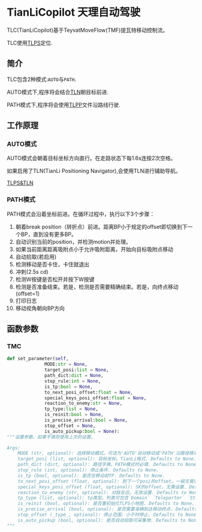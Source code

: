 # TianLiCopilot 天理自动驾驶


TLC(TianLiCopilot)基于TeyvatMoveFlow(TMF)提瓦特移动控制流。

TLC使用[TLPS](TianLiPositioningSystem)定位.

## 简介

TLC包含2种模式:`AUTO`与`PATH`.

AUTO模式下,程序将会结合[TLN](TianLiPositioningSystem)朝目标前进.

PATH模式下,程序将会使用[TLPP](TianLiPositioningPath.md)文件沿路线行驶.

## 工作原理


### AUTO模式


AUTO模式会朝着目标坐标方向直行。在走路状态下每1.6s连按2次空格。

如果启用了TLN(TianLi Positioning Navigator),会使用TLN进行辅助导航。

[TLPS&TLN](TianLiPositioningSystem.md)

### PATH模式


PATH模式会沿着坐标前进。在循环过程中，执行以下3个步骤：

1. 朝着break position（转折点）前进。距离BP小于规定的offset即切换到下一个BP，直到没有更多BP。
2. 自动识别当前的position，并检测motion并处理。
3. 如果当前距离距离吸附点小于允许吸附距离，开始向目标吸附点移动
4. 自动拾取(若启用)
5. 检测移动是否卡住，卡住就退出
6. 冲刺(2.5s cd)
7. 检测W按键是否松开并按下W按键
8. 检测是否准备结束。若是，检测是否需要精确结束。若是，向终点移动(offset=1)
9. 打印日志
10. 移动视角朝向BP方向

## 函数参数
### TMC
```python
def set_parameter(self,
              MODE:str = None,
              target_posi:list = None,
              path_dict:dict = None,
              stop_rule:int = None,
              is_tp:bool = None,
              to_next_posi_offset:float = None,
              special_keys_posi_offset:float = None,
              reaction_to_enemy:str = None,
              tp_type:list = None,
              is_reinit:bool = None,
              is_precise_arrival:bool = None,
              stop_offset = None,
              is_auto_pickup:bool = None):
"""设置参数，如果不填则使用上次的设置。

Args:
    MODE (str, optional): 选择移动模式。可选为'AUTO'自动移动或'PATH'沿路径移动. Defaults to None.
    target_posi (list, optional): 目标坐标。TianLi格式. Defaults to None.
    path_dict (dict, optional): 路径字典。PATH模式时必填. Defaults to None.
    stop_rule (int, optional): 停止条件. Defaults to None.
    is_tp (bool, optional): 是否在移动前TP. Defaults to None.
    to_next_posi_offset (float, optional): 到下一个posi的offset。一般无需设置. Defaults to None.
    special_keys_posi_offset (float, optional): SK的offset。无需设置. Defaults to None.
    reaction_to_enemy (str, optional): 对敌反应。无效设置. Defaults to None.
    tp_type (list, optional): tp类型。列表可包含`Domain` `Teleporter` `Statue`. Defaults to None.
    is_reinit (bool, optional): 是否重初始化TLPS小地图. Defaults to None.
    is_precise_arrival (bool, optional): 是否需要准确到达移动终点. Defaults to None.
    stop_offset (_type_, optional): 停止范围，小于时停止. Defaults to None.
    is_auto_pickup (bool, optional): 是否自动拾取可采集物. Defaults to None.
"""
```


